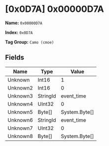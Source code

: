 # [0x0D7A] 0x00000D7A

**Name:** ```0x00000D7A```

**Index:** ```0x0D7A```

**Tag Group:** ```Camo (cmoe)```

## Fields

Name	| Type	| Value
---	|---	|---	|
Unknown	|Int16	|1
Unknown2	|Int16	|0
Unknown3	|StringId	|event_time
Unknown4	|UInt32	|0
Unknown5	|Byte[]	|System.Byte[]
Unknown6	|StringId	|event_time
Unknown7	|UInt32	|0
Unknown8	|Byte[]	|System.Byte[]


